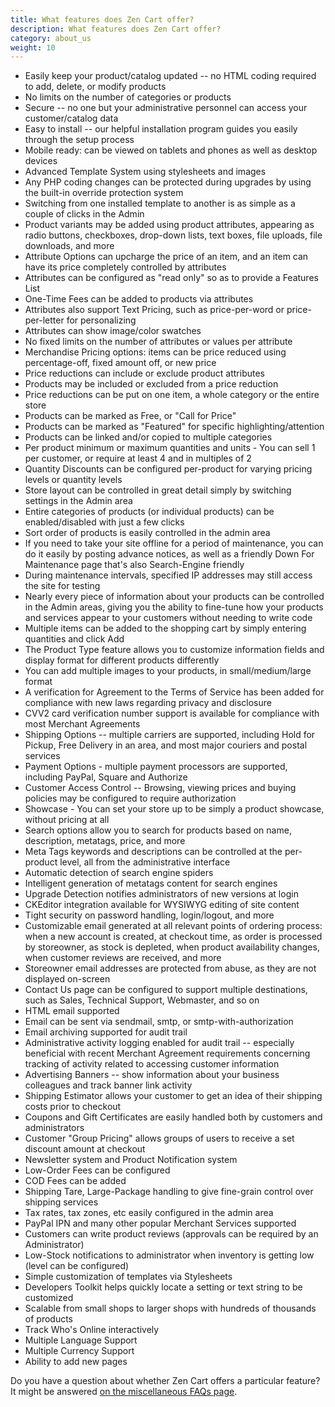 ```yaml
---
title: What features does Zen Cart offer? 
description: What features does Zen Cart offer? 
category: about_us
weight: 10
---
```


- Easily keep your product/catalog updated -- no HTML coding required to add, delete, or modify products
- No limits on the number of categories or products
- Secure -- no one but your administrative personnel can access your customer/catalog data
- Easy to install -- our helpful installation program guides you easily through the setup process
- Mobile ready: can be viewed on tablets and phones as well as desktop devices
- Advanced Template System using stylesheets and images
- Any PHP coding changes can be protected during upgrades by using the built-in override protection system
- Switching from one installed template to another is as simple as a couple of clicks in the Admin
- Product variants may be added using product attributes, appearing as radio buttons, checkboxes, drop-down lists, text boxes, file uploads, file downloads, and more
- Attribute Options can upcharge the price of an item, and an item can have its price completely controlled by attributes 
- Attributes can be configured as "read only" so as to provide a Features List
- One-Time Fees can be added to products via attributes
- Attributes also support Text Pricing, such as price-per-word or price-per-letter for personalizing
- Attributes can show image/color swatches
- No fixed limits on the number of attributes or values per attribute
- Merchandise Pricing options: items can be price reduced using percentage-off, fixed amount off, or new price
- Price reductions can include or exclude product attributes 
- Products may be included or excluded from a price reduction 
- Price reductions can be put on one item, a whole category or the entire store
- Products can be marked as Free, or "Call for Price"
- Products can be marked as "Featured" for specific highlighting/attention
- Products can be linked and/or copied to multiple categories
- Per product minimum or maximum quantities and units - You can sell 1 per customer, or require at least 4 and in multiples of 2
- Quantity Discounts can be configured per-product for varying pricing levels or quantity levels
- Store layout can be controlled in great detail simply by switching settings in the Admin area
- Entire categories of products (or individual products) can be enabled/disabled with just a few clicks
- Sort order of products is easily controlled in the admin area
- If you need to take your site offline for a period of maintenance, you can do it easily by posting advance notices, as well as a friendly Down For Maintenance page that's also Search-Engine friendly
- During maintenance intervals, specified IP addresses may still access the site for testing
- Nearly every piece of information about your products can be controlled in the Admin areas, giving you the ability to fine-tune how your products and services appear to your customers without needing to write code
- Multiple items can be added to the shopping cart by simply entering quantities and click Add
- The Product Type feature allows you to customize information fields and display format for different products differently
- You can add multiple images to your products, in small/medium/large format
- A verification for Agreement to the Terms of Service has been added for compliance with new laws regarding privacy and disclosure
- CVV2 card verification number support is available for compliance with most Merchant Agreements
- Shipping Options -- multiple carriers are supported, including Hold for Pickup, Free Delivery in an area, and most major couriers and postal services
- Payment Options - multiple payment processors are supported, including PayPal, Square and Authorize 
- Customer Access Control -- Browsing, viewing prices and buying policies may be configured to require authorization 
- Showcase - You can set your store up to be simply a product showcase, without pricing at all
- Search options allow you to search for products based on name, description, metatags, price, and more
- Meta Tags keywords and descriptions can be controlled at the per-product level, all from the administrative interface
- Automatic detection of search engine spiders
- Intelligent generation of metatags content for search engines
- Upgrade Detection notifies administrators of new versions at login
- CKEditor integration available for WYSIWYG editing of site content
- Tight security on password handling, login/logout, and more
- Customizable email generated at all relevant points of ordering process: when a new account is created, at checkout time, as order is processed by storeowner, as stock is depleted, when product availability changes, when customer reviews are received, and more
- Storeowner email addresses are protected from abuse, as they are not displayed on-screen 
- Contact Us page can be configured to support multiple destinations, such as Sales, Technical Support, Webmaster, and so on
- HTML email supported
- Email can be sent via sendmail, smtp, or smtp-with-authorization
- Email archiving supported for audit trail
- Administrative activity logging enabled for audit trail -- especially beneficial with recent Merchant Agreement requirements concerning tracking of activity related to accessing customer information
- Advertising Banners -- show information about your business colleagues and track banner link activity
- Shipping Estimator allows your customer to get an idea of their shipping costs prior to checkout
- Coupons and Gift Certificates are easily handled both by customers and administrators
- Customer "Group Pricing" allows groups of users to receive a set discount amount at checkout
- Newsletter system and Product Notification system
- Low-Order Fees can be configured
- COD Fees can be added
- Shipping Tare, Large-Package handling to give fine-grain control over shipping services
- Tax rates, tax zones, etc easily configured in the admin area
- PayPal IPN and many other popular Merchant Services supported
- Customers can write product reviews (approvals can be required by an Administrator)
- Low-Stock notifications to administrator when inventory is getting low (level can be configured)
- Simple customization of templates via Stylesheets
- Developers Toolkit helps quickly locate a setting or text string to be customized
- Scalable from small shops to larger shops with hundreds of thousands of products
- Track Who's Online interactively
- Multiple Language Support
- Multiple Currency Support
- Ability to add new pages 

Do you have a question about whether Zen Cart offers a particular feature? It might be answered [on the miscellaneous FAQs page](/user/miscellaneous/can_zen_cart).

